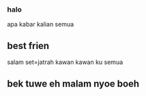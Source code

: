 ### halo

apa kabar kalian semua 

## best frien

salam set=jatrah kawan kawan ku semua

## bek tuwe eh malam nyoe boeh